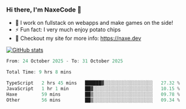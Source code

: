 ### Hi there, I'm NaxeCode 👋
- 🔭 I work on fullstack on webapps and make games on the side!
- ⚡ Fun fact: I very much enjoy potato chips
- 🔋 Checkout my site for more info: https://naxe.dev

[![GitHub stats](https://github-readme-stats.vercel.app/api?username=naxecode&theme=onedark)](https://naxe.dev)

<!--START_SECTION:waka-->

```csharp
From: 24 October 2025 - To: 31 October 2025

Total Time: 9 hrs 8 mins

TypeScript   2 hrs 45 mins   ██████▓░░░░░░░░░░░░░░░░░░   27.32 %
JavaScript   1 hr 1 min      ██▓░░░░░░░░░░░░░░░░░░░░░░   10.15 %
Haxe         59 mins         ██▒░░░░░░░░░░░░░░░░░░░░░░   09.78 %
Other        56 mins         ██▒░░░░░░░░░░░░░░░░░░░░░░   09.34 %
```

<!--END_SECTION:waka-->



<!--
**NaxeCode/NaxeCode** is a ✨ _special_ ✨ repository because its `README.md` (this file) appears on your GitHub profile.

Here are some ideas to get you started:

- 🔭 I’m currently working on Web apps for indie games!
- 🌱 I’m currently mastering C#
- 👯 I’m looking to collaborate on ...
- 🤔 I’m looking for help with ...
- 💬 Ask me about ...
- 📫 How to reach me: ...
- 😄 Pronouns: ...
- ⚡ Fun fact: I love chips
-->
